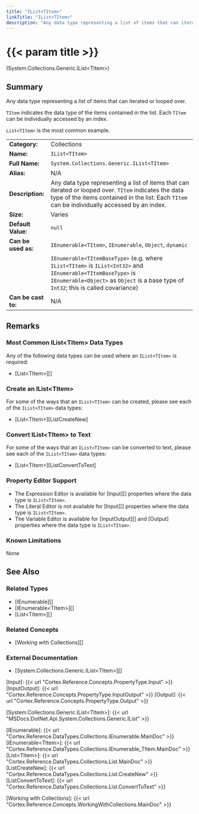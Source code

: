```yaml
---
title: "IList<TItem>"
linkTitle: "IList<TItem>"
description: "Any data type representing a list of items that can iterated or looped over. `TItem` indicates the data type of the items contained in the list. Each `TItem` can be individually accessed by an index. `List<TItem>` is the most common example."
---
```


# {{< param title >}}

<p class="namespace">(System.Collections.Generic.IList&lt;TItem&gt;)</p>

## Summary

Any data type representing a list of items that can iterated or looped over.

`TItem` indicates the data type of the items contained in the list. Each `TItem` can be individually accessed by an index.

`List<TItem>` is the most common example.

| | |
|-|-|
| **Category:**          | Collections                                                   |
| **Name:**              | `IList<TItem>`                                                |
| **Full Name:**         | `System.Collections.Generic.IList<TItem>`                     |
| **Alias:**             | N/A                                                           |
| **Description:**       | Any data type representing a list of items that can iterated or looped over. `TItem` indicates the data type of the items contained in the list. Each `TItem` can be individually accessed by an index.                                                                    |
| **Size:**              | Varies                                                        |
| **Default Value:**     | `null`                                                        |
| **Can be used as:**    | `IEnumerable<TItem>`, `IEnumerable`, `Object`, `dynamic`      |
|                        | `IEnumerable<TItemBaseType>` (e.g. where `IList<TItem>` is `IList<Int32>` and `IEnumerable<TItemBaseType>` is `IEnumerable<Object>` as `Object` is a base type of `Int32`; this is called covariance) |
| **Can be cast to:**    |  N/A                                                          |

## Remarks

### Most Common IList&lt;TItem&gt; Data Types

Any of the following data types can be used where an `IList<TItem>` is required:

* [List&lt;TItem&gt;][]

### Create an IList&lt;TItem&gt;

For some of the ways that an `IList<TItem>` can be created, please see each of the `IList<TItem>` data types:

* [List&lt;TItem&gt;][ListCreateNew]

### Convert IList&lt;TItem&gt; to Text

For some of the ways that an `IList<TItem>` can be converted to text, please see each of the `IList<TItem>` data types:

* [List&lt;TItem&gt;][ListConvertToText]

### Property Editor Support

* The Expression Editor is available for [Input][] properties where the data type is `IList<TItem>`.
* The Literal Editor is not available for [Input][] properties where the data type is `IList<TItem>`.
* The Variable Editor is available for [InputOutput][] and [Output] properties where the data type is `IList<TItem>`.

### Known Limitations

None

## See Also

### Related Types

* [IEnumerable][]
* [IEnumerable&lt;TItem&gt;][]
* [List&lt;TItem&gt;][]

### Related Concepts

* [Working with Collections][]

### External Documentation

* [System.Collections.Generic.IList&lt;TItem&gt;][]

[Input]: {{< url "Cortex.Reference.Concepts.PropertyType.Input" >}}
[InputOutput]: {{< url "Cortex.Reference.Concepts.PropertyType.InputOutput" >}}
[Output]: {{< url "Cortex.Reference.Concepts.PropertyType.Output" >}}

[System.Collections.Generic.IList&lt;TItem&gt;]: {{< url "MSDocs.DotNet.Api.System.Collections.Generic.IList" >}}

[IEnumerable]: {{< url "Cortex.Reference.DataTypes.Collections.IEnumerable.MainDoc" >}}
[IEnumerable&lt;TItem&gt;]: {{< url "Cortex.Reference.DataTypes.Collections.IEnumerable_TItem.MainDoc" >}}
[List&lt;TItem&gt;]: {{< url "Cortex.Reference.DataTypes.Collections.List.MainDoc" >}}
[ListCreateNew]: {{< url "Cortex.Reference.DataTypes.Collections.List.CreateNew" >}}
[ListConvertToText]: {{< url "Cortex.Reference.DataTypes.Collections.List.ConvertToText" >}}

[Working with Collections]: {{< url "Cortex.Reference.Concepts.WorkingWithCollections.MainDoc" >}}
